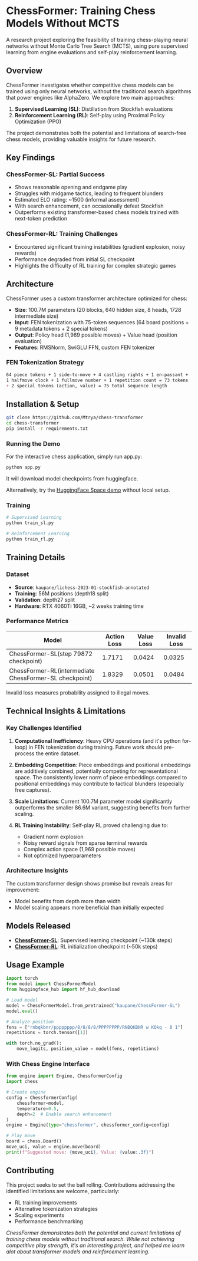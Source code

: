 # ChessFormer: Training Chess Models Without MCTS

A research project exploring the feasibility of training chess-playing neural networks without Monte Carlo Tree Search (MCTS), using pure supervised learning from engine evaluations and self-play reinforcement learning.

## Overview

ChessFormer investigates whether competitive chess models can be trained using only neural networks, without the traditional search algorithms that power engines like AlphaZero. We explore two main approaches:

1. **Supervised Learning (SL)**: Distillation from Stockfish evaluations
2. **Reinforcement Learning (RL)**: Self-play using Proximal Policy Optimization (PPO)

The project demonstrates both the potential and limitations of search-free chess models, providing valuable insights for future research.

## Key Findings

### ChessFormer-SL: Partial Success

- Shows reasonable opening and endgame play
- Struggles with midgame tactics, leading to frequent blunders
- Estimated ELO rating: ~1500 (informal assessment)
- With search enhancement, can occasionally defeat Stockfish
- Outperforms existing transformer-based chess models trained with next-token prediction

### ChessFormer-RL: Training Challenges

- Encountered significant training instabilities (gradient explosion, noisy rewards)
- Performance degraded from initial SL checkpoint
- Highlights the difficulty of RL training for complex strategic games

## Architecture

ChessFormer uses a custom transformer architecture optimized for chess:

- **Size**: 100.7M parameters (20 blocks, 640 hidden size, 8 heads, 1728 intermediate size)
- **Input**: FEN tokenization with 75-token sequences (64 board positions + 9 metadata tokens + 2 special tokens)
- **Output**: Policy head (1,969 possible moves) + Value head (position evaluation)
- **Features**: RMSNorm, SwiGLU FFN, custom FEN tokenizer

### FEN Tokenization Strategy

```markdown
64 piece tokens + 1 side-to-move + 4 castling rights + 1 en-passant + 
1 halfmove clock + 1 fullmove number + 1 repetition count = 73 tokens
+ 2 special tokens (action, value) = 75 total sequence length
```

## Installation & Setup

```bash
git clone https://github.com/Mtrya/chess-transformer
cd chess-transformer
pip install -r requirements.txt
```

### Running the Demo

For the interactive chess application, simply run app.py:

```bash
python app.py
```

It will download model checkpoints from huggingface.

Alternatively, try the [HuggingFace Space demo](https://huggingface.co/spaces/kaupane/Chessformer_Demo) without local setup.

### Training

```bash
# Supervised Learning
python train_sl.py

# Reinforcement Learning  
python train_rl.py
```

## Training Details

### Dataset

- **Source**: `kaupane/lichess-2023-01-stockfish-annotated`
- **Training**: 56M positions (depth18 split)
- **Validation**: depth27 split
- **Hardware**: RTX 4060Ti 16GB, ~2 weeks training time

### Performance Metrics

| Model | Action Loss | Value Loss | Invalid Loss |
|-------|-------------|------------|--------------|
| ChessFormer-SL(step 79872 checkpoint) | 1.7171 | 0.0424 | 0.0325 |
| ChessFormer-RL(intermediate ChessFormer-SL checkpoint) | 1.8329 | 0.0501 | 0.0484 |

Invalid loss measures probability assigned to illegal moves.

## Technical Insights & Limitations

### Key Challenges Identified

1. **Computational Inefficiency**: Heavy CPU operations (and it's python for-loop) in FEN tokenization during training. Future work should pre-process the entire dataset.

2. **Embedding Competition**: Piece embeddings and positional embeddings are additively combined, potentially competing for representational space. The consistently lower norm of piece embeddings compared to positional embeddings may contribute to tactical blunders (especially free captures).

3. **Scale Limitations**: Current 100.7M parameter model significantly outperforms the smaller 86.6M variant, suggesting benefits from further scaling.

4. **RL Training Instability**: Self-play RL proved challenging due to:
   - Gradient norm explosion
   - Noisy reward signals from sparse terminal rewards
   - Complex action space (1,969 possible moves)
   - Not optimized hyperparameters

### Architecture Insights

The custom transformer design shows promise but reveals areas for improvement:

- Model benefits from depth more than width
- Model scaling appears more beneficial than initially expected

## Models Released

- **[ChessFormer-SL](https://huggingface.co/kaupane/ChessFormer-SL)**: Supervised learning checkpoint (~130k steps)
- **[ChessFormer-RL](https://huggingface.co/kaupane/ChessFormer-RL)**: RL initialization checkpoint (~50k steps)

## Usage Example

```python
import torch
from model import ChessFormerModel
from huggingface_hub import hf_hub_download

# Load model
model = ChessFormerModel.from_pretrained("kaupane/ChessFormer-SL")
model.eval()

# Analyze position
fens = ["rnbqkbnr/pppppppp/8/8/8/8/PPPPPPPP/RNBQKBNR w KQkq - 0 1"]
repetitions = torch.tensor([1])

with torch.no_grad():
    move_logits, position_value = model(fens, repetitions)
```

### With Chess Engine Interface

```python
from engine import Engine, ChessformerConfig
import chess

# Create engine
config = ChessformerConfig(
    chessformer=model,
    temperature=0.5,
    depth=2  # Enable search enhancement
)
engine = Engine(type="chessformer", chessformer_config=config)

# Play move
board = chess.Board()
move_uci, value = engine.move(board)
print(f"Suggested move: {move_uci}, Value: {value:.3f}")
```

## Contributing

This project seeks to set the ball rolling. Contributions addressing the identified limitations are welcome, particularly:

- RL training improvements
- Alternative tokenization strategies  
- Scaling experiments
- Performance benchmarking

*ChessFormer demonstrates both the potential and current limitations of training chess models without traditional search. While not achieving competitive play strength, it's an interesting project, and helped me learn alot about transformer models and reinforcement learning.*
